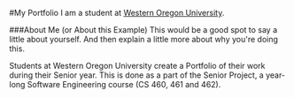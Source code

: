 #My Portfolio
I am a student at [Western Oregon University](http://wou.edu).

###About Me (or About this Example)
This would be a good spot to say a little about yourself. And then explain a little more about why you're doing this.

Students at Western Oregon University create a Portfolio of their work during their Senior year. This is done as a part of the Senior Project, a year-long Software Engineering course (CS 460, 461 and 462).
